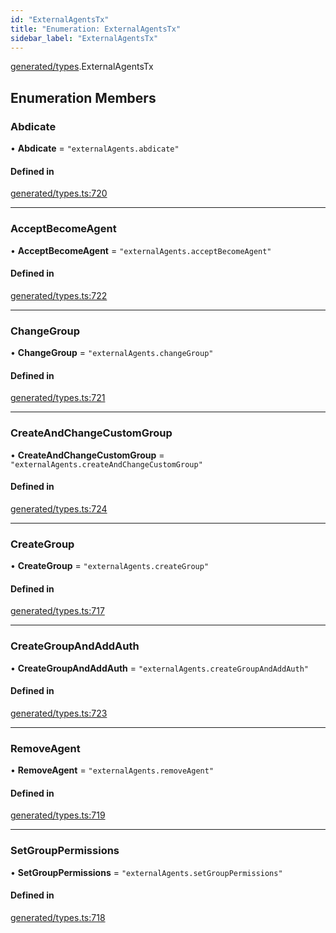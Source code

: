 ```yaml
---
id: "ExternalAgentsTx"
title: "Enumeration: ExternalAgentsTx"
sidebar_label: "ExternalAgentsTx"
---
```


[generated/types](../../../../modules/Generated/Types/Types.md).ExternalAgentsTx

## Enumeration Members

### Abdicate

• **Abdicate** = ``"externalAgents.abdicate"``

#### Defined in

[generated/types.ts:720](https://github.com/PolymeshAssociation/polymesh-sdk/blob/2c78f6c34/src/generated/types.ts#L720)

___

### AcceptBecomeAgent

• **AcceptBecomeAgent** = ``"externalAgents.acceptBecomeAgent"``

#### Defined in

[generated/types.ts:722](https://github.com/PolymeshAssociation/polymesh-sdk/blob/2c78f6c34/src/generated/types.ts#L722)

___

### ChangeGroup

• **ChangeGroup** = ``"externalAgents.changeGroup"``

#### Defined in

[generated/types.ts:721](https://github.com/PolymeshAssociation/polymesh-sdk/blob/2c78f6c34/src/generated/types.ts#L721)

___

### CreateAndChangeCustomGroup

• **CreateAndChangeCustomGroup** = ``"externalAgents.createAndChangeCustomGroup"``

#### Defined in

[generated/types.ts:724](https://github.com/PolymeshAssociation/polymesh-sdk/blob/2c78f6c34/src/generated/types.ts#L724)

___

### CreateGroup

• **CreateGroup** = ``"externalAgents.createGroup"``

#### Defined in

[generated/types.ts:717](https://github.com/PolymeshAssociation/polymesh-sdk/blob/2c78f6c34/src/generated/types.ts#L717)

___

### CreateGroupAndAddAuth

• **CreateGroupAndAddAuth** = ``"externalAgents.createGroupAndAddAuth"``

#### Defined in

[generated/types.ts:723](https://github.com/PolymeshAssociation/polymesh-sdk/blob/2c78f6c34/src/generated/types.ts#L723)

___

### RemoveAgent

• **RemoveAgent** = ``"externalAgents.removeAgent"``

#### Defined in

[generated/types.ts:719](https://github.com/PolymeshAssociation/polymesh-sdk/blob/2c78f6c34/src/generated/types.ts#L719)

___

### SetGroupPermissions

• **SetGroupPermissions** = ``"externalAgents.setGroupPermissions"``

#### Defined in

[generated/types.ts:718](https://github.com/PolymeshAssociation/polymesh-sdk/blob/2c78f6c34/src/generated/types.ts#L718)
